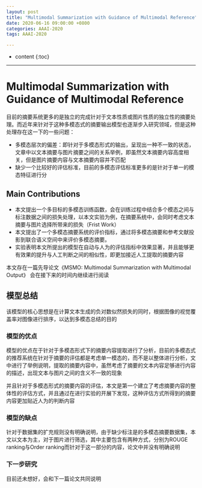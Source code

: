 ```yaml
---
layout: post
title: "Multimodal Summarization with Guidance of Multimodal Reference"
date: 2020-06-16 09:00:00 +0800 
categories: AAAI-2020
tags: AAAI-2020

---
```

* content
{:toc}
---

<!-- more -->

# Multimodal Summarization with Guidance of Multimodal Reference

目前的摘要系统更多的是独立的完成针对于文本性质或图片性质的独立性的摘要处理。而近年来针对于这种多模态式的摘要输出模型也逐渐步入研究领域，但是这种处理存在这一下的一些问题：

- 多模态层次的偏差：即针对于多模态形式的输出，呈现出一种不一致的状态，文章中以文本摘要与图片摘要之间的关系举例，即虽然文本摘要内容高度相关，但是图片摘要内容与文本摘要内容并不匹配
- 缺少一个比较好的评估标准，目前的多模态评估标准更多的是针对于单一的模态特征进行分

## Main Contributions

- 本文提出一个多目标的多模态训练函数，会在训练过程中结合多个模态之间与标注数据之间的损失处理，以本文实验为例，在摘要系统中，会同时考虑文本摘要与图片选择所带来的损失（Frist Work）
- 本文提出了一个多模态摘要系统的评价指标，通过将多模态摘要和参考文献投影到联合语义空间中来评价多模态摘要。
- 实验表明本文所提出的模型在自动与人为的评估指标中效果显著，并且能够更有效果的提升与人工判断之间的相似性，即更加接近人工提取的摘要内容

本文存在一篇先导论文《MSMO: Multimodal Summarization with Multimodal Output》 会在接下来的时间内继续进行阅读
## 模型总结

该模型的核心思想是在计算文本生成的负对数似然损失的同时，根据图像的视觉覆盖率对图像进行排序，以达到多模态总结的目的

### 模型的优点

模型的优点在于针对于多模态形式下的摘要内容提取进行了分析，目前的多模态式的推荐系统在针对于摘要的评估都是考虑单一模态的，而不是以整体进行分析，文中进行了举例说明，提取的摘要内容中，虽然考虑了摘要的文本内容足够进行内容的描述，出现文本与图片之间的含义不一致的现象

并且针对于多模态形式的摘要内容的评估，本文是第一个建立了考虑摘要内容的整体性的评估方式，并且通过在进行实验的开展下发现，这种评估方式所得到的摘要内容更加贴近人为的判断内容

### 模型的缺点

针对于数据集的扩充规则没有明确说明，由于缺少标注是的多模态摘要数据集，本文以文本为主，对于图片进行筛选，其中主要包含有两种方式，分别为ROUGE ranking与Order ranking而针对于这一部分的内容，论文中并没有明确说明

### 下一步研究

目前还未想好，会和下一篇论文共同说明